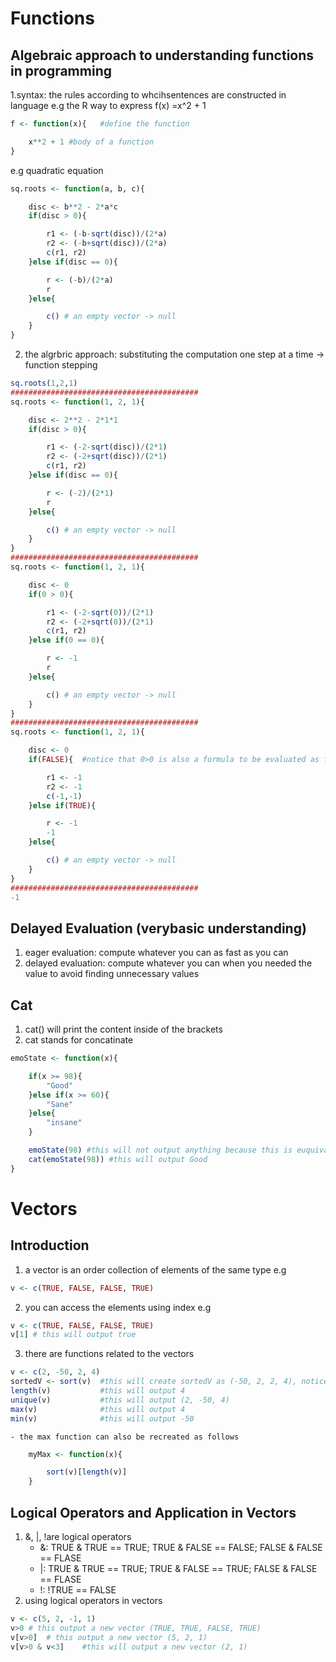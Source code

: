 # Functions

## Algebraic approach to understanding functions in programming
1.syntax: the rules according to whcihsentences are constructed in language
e.g the R way to express f(x) =x^2 + 1
```R
f <- function(x){   #define the function

    x**2 + 1 #body of a function
}
```
e.g quadratic equation
```R
sq.roots <- function(a, b, c){

    disc <- b**2 - 2*a*c
    if(disc > 0){

        r1 <- (-b-sqrt(disc))/(2*a)
        r2 <- (-b+sqrt(disc))/(2*a)
        c(r1, r2)
    }else if(disc == 0){

        r <- (-b)/(2*a)
        r
    }else{

        c() # an empty vector -> null
    }
}
```
2. the algrbric approach: substituting the computation one step at a time -> function stepping
```R
sq.roots(1,2,1)
##########################################
sq.roots <- function(1, 2, 1){

    disc <- 2**2 - 2*1*1
    if(disc > 0){

        r1 <- (-2-sqrt(disc))/(2*1)
        r2 <- (-2+sqrt(disc))/(2*1)
        c(r1, r2)
    }else if(disc == 0){

        r <- (-2)/(2*1)
        r
    }else{

        c() # an empty vector -> null
    }
}
##########################################
sq.roots <- function(1, 2, 1){

    disc <- 0
    if(0 > 0){

        r1 <- (-2-sqrt(0))/(2*1)
        r2 <- (-2+sqrt(0))/(2*1)
        c(r1, r2)
    }else if(0 == 0){

        r <- -1
        r
    }else{

        c() # an empty vector -> null
    }
}
##########################################
sq.roots <- function(1, 2, 1){

    disc <- 0
    if(FALSE){  #notice that 0>0 is also a formula to be evaluated as false

        r1 <- -1
        r2 <- -1
        c(-1,-1)
    }else if(TRUE){

        r <- -1
        -1
    }else{

        c() # an empty vector -> null
    }
}
##########################################
-1
```

## Delayed Evaluation (verybasic understanding)
1. eager evaluation: compute whatever you can as fast as you can
2. delayed evaluation: compute whatever you can when you needed the value to avoid finding unnecessary values

## Cat
1. cat() will print the content inside of the brackets
2. cat stands for concatinate
```R
emoState <- function(x){

    if(x >= 98){
        "Good"
    }else if(x >= 60){
        "Sane"
    }else{
        "insane"
    }

    emoState(98) #this will not output anything because this is euquivalent to typing "Good" in the console
    cat(emoState(98)) #this will output Good 
}
```

# Vectors

## Introduction
1. a vector is an order collection of elements of the same type
e.g 
```R
v <- c(TRUE, FALSE, FALSE, TRUE)
```
2. you can access the elements using index
e.g 
```R
v <- c(TRUE, FALSE, FALSE, TRUE)
v[1] # this will output true
```
3. there are functions related to the vectors
```R
v <- c(2, -50, 2, 4)
sortedV <- sort(v)  #this will create sortedV as (-50, 2, 2, 4), notice the original vector v is not changed
length(v)           #this will output 4
unique(v)           #this will output (2, -50, 4) 
max(v)              #this will output 4
min(v)              #this will output -50
```
    - the max function can also be recreated as follows
```R  
    myMax <- function(x){

        sort(v)[length(v)]
    }   
```
## Logical Operators and Application in Vectors
1. &, |, !are logical operators
    - &: TRUE & TRUE == TRUE; TRUE & FALSE == FALSE; FALSE & FALSE == FLASE
    - |: TRUE & TRUE == TRUE; TRUE & FALSE == TRUE; FALSE & FALSE == FLASE
    - !: !TRUE == FALSE
2. using logical operators in vectors
```R
v <- c(5, 2, -1, 1)
v>0 # this output a new vector (TRUE, TRUE, FALSE, TRUE)
v[v>0]  # this output a new vector (5, 2, 1)
v[v>0 & v<3]    #this will output a new vector (2, 1)
```
